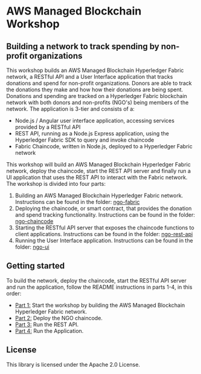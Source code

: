 # AWS Managed Blockchain Workshop

## Building a network to track spending by non-profit organizations

This workshop builds an AWS Managed Blockchain Hyperledger Fabric network, a RESTful API and a 
User Interface application that tracks donations and spend for non-profit organizations. Donors 
are able to track the donations they make and how how their donations are being spent. Donations 
and spending are tracked on a Hyperledger Fabric blockchain network with both donors and non-profits 
(NGO's) being members of the network. The application is 3-tier and consists of a:

* Node.js / Angular user interface application, accessing services provided by a RESTful API
* REST API, running as a Node.js Express application, using the Hyperledger Fabric SDK to query 
and invoke chaincode
* Fabric Chaincode, written in Node.js, deployed to a Hyperledger Fabric network

This workshop will build an AWS Managed Blockchain Hyperledger Fabric network, deploy the chaincode,
start the REST API server and finally run a UI application that uses the REST API to interact with the Fabric
network. The workshop is divided into four parts:

1. Building an AWS Managed Blockchain Hyperledger Fabric network. Instructions can be found in the folder: [ngo-fabric](ngo-fabric)
2. Deploying the chaincode, or smart contract, that provides the donation and spend tracking functionality. Instructions can be found in the folder: [ngo-chaincode](ngo-chaincode)
3. Starting the RESTful API server that exposes the chaincode functions to client applications. Instructions can be found in the folder: [ngo-rest-api](ngo-rest-api)
4. Running the User Interface application. Instructions can be found in the folder: [ngo-ui](ngo-ui)

## Getting started
To build the network, deploy the chaincode, start the RESTful API server and run the application, follow the 
README instructions in parts 1-4, in this order:

* [Part 1:](ngo-fabric/README.md) Start the workshop by building the AWS Managed Blockchain Hyperledger Fabric network.
* [Part 2:](ngo-chaincode/README.md) Deploy the NGO chaincode. 
* [Part 3:](ngo-rest-api/README.md) Run the REST API. 
* [Part 4:](ngo-ui/README.md) Run the Application. 

## License

This library is licensed under the Apache 2.0 License. 
